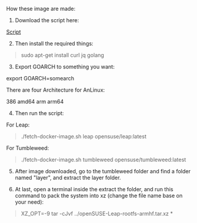 How these image are made:

1. Download the script here:

[Script](https://github.com/EXALAB/AnLinux-Resources/tree/master/Scripts/Docker)

2. Then install the required things:

> sudo apt-get install curl jq golang

3. Export GOARCH to something you want:

export GOARCH=somearch

There are four Architecture for AnLinux:

386
amd64
arm
arm64

4. Then run the script:

For Leap:

> ./fetch-docker-image.sh leap opensuse/leap:latest

For Tumbleweed:

> ./fetch-docker-image.sh tumbleweed opensuse/tumbleweed:latest

5. After image downloaded, go to the tumbleweed folder and find a folder named "layer", and extract the layer folder.

6. At last, open a terminal inside the extract the folder, and run this command to pack the system into xz (change the file name base on your need):

> XZ_OPT=-9 tar -cJvf ../openSUSE-Leap-rootfs-armhf.tar.xz *
